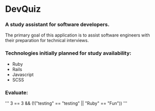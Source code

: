 # DevQuiz
### A study assistant for software developers.

The primary goal of this application is to assist software engineers
with their preparation for technical interviews.

### Technologies initially planned for study availability:
* Ruby
* Rails
* Javascript
* SCSS

### Evaluate:
'''
3 == 3 && (!("testing" == "testing" || "Ruby" == "Fun"))
'''
